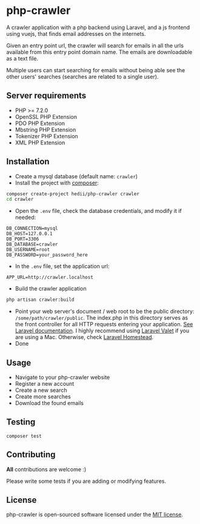 # php-crawler

A crawler application with a php backend using Laravel, and a js frontend using vuejs, that finds email addresses on the internets.

Given an entry point url, the crawler will search for emails in all the urls available from this entry point domain name.
The emails are downloadable as a text file.

Multiple users can start searching for emails without being able see the other users' searches (searches are related to a single user).

## Server requirements

- PHP >= 7.2.0
- OpenSSL PHP Extension
- PDO PHP Extension
- Mbstring PHP Extension
- Tokenizer PHP Extension
- XML PHP Extension

## Installation

- Create a mysql database (default name: `crawler`)
- Install the project with [composer](https://getcomposer.org/):
```bash
composer create-project hedii/php-crawler crawler
cd crawler
```
- Open the `.env` file, check the database credentials, and modify it if needed:
```
DB_CONNECTION=mysql
DB_HOST=127.0.0.1
DB_PORT=3306
DB_DATABASE=crawler
DB_USERNAME=root
DB_PASSWORD=your_password_here
```
- In the `.env` file, set the application url:
```
APP_URL=http://crawler.localhost
```
- Build the crawler application
```bash
php artisan crawler:build
```
- Point your web server's document / web root to be the public directory: `/some/path/crawler/public`. The index.php in this directory serves as the front controller for all HTTP requests entering your application. [See Laravel documentation](https://laravel.com/docs/master/installation). I highly recommend using [Laravel Valet](https://laravel.com/docs/master/valet) if you are using a Mac. Otherwise, check [Laravel Homestead](https://laravel.com/docs/master/homestead).
- Done

## Usage

- Navigate to your php-crawler website
- Register a new account
- Create a new search
- Create more searches
- Download the found emails

## Testing

```
composer test
```

## Contributing

**All** contributions are welcome :)

Please write some tests if you are adding or modifying features.

## License

php-crawler is open-sourced software licensed under the [MIT license](https://opensource.org/licenses/MIT).
